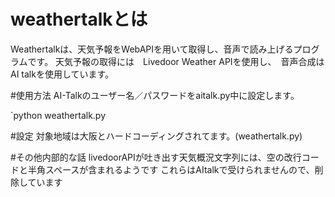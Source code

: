 # weathertalkとは

Weathertalkは、天気予報をWebAPIを用いて取得し、音声で読み上げるプログラムです。
天気予報の取得には　Livedoor Weather APIを使用し、　音声合成は AI talkを使用しています。

#使用方法
AI-Talkのユーザー名／パスワードをaitalk.py中に設定します。

`python weathertalk.py


#設定
対象地域は大阪とハードコーディングされてます。(weathertalk.py)

#その他内部的な話
livedoorAPIが吐き出す天気概況文字列には、空の改行コードと半角スペースが含まれるようです
これらはAItalkで受けられませんので、削除しています



